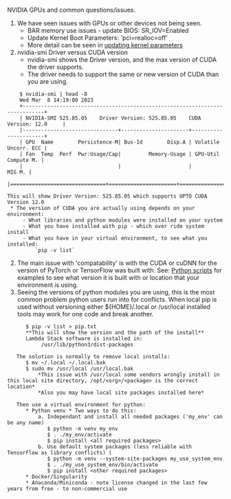 NVIDIA GPUs and common questions/issues.

1. We have seen issues with GPUs or other devices not being seen.
   * BAR memory use issues - update BIOS: SR_IOV=Enabled
   * Update Kernel Boot Parameters: 'pci=realloc=off'
   * More detail can be seen in [updating kernel parameters](https://github.com/markwdalton/lambdalabs/blob/main/documentation/linux/linux-kernel-boot-options.md)
2. nvidia-smi Driver versus CUDA version
   * nvidia-smi shows the Driver version, and the max version of CUDA the driver supports.
   * The driver needs to support the same or new version of CUDA than you are using.

```
    $ nvidia-smi | head -8
    Wed Mar  8 14:19:00 2023       
    +-----------------------------------------------------------------------------+
    | NVIDIA-SMI 525.85.05    Driver Version: 525.85.05    CUDA Version: 12.0     |
    |-------------------------------+----------------------+----------------------+
    | GPU  Name        Persistence-M| Bus-Id        Disp.A | Volatile Uncorr. ECC |
    | Fan  Temp  Perf  Pwr:Usage/Cap|         Memory-Usage | GPU-Util  Compute M. |
    |                               |                      |               MIG M. |
    |===============================+======================+======================|
```
    This will show Driver Version: 525.85.05 which supports UPTO CUDA Version 12.0
     * The version of CUDA you are actually using depends on your environment:
         - What libraries and python modules were installed on your system
         - What you have installed with pip - which over ride system install
         - What you have in your virtual environment, to see what you installed:
             `pip -v list` 

2. The main issue with 'compatability' is with the CUDA or cuDNN for the version of 
   PyTorch or TensorFlow was built with.
   See: <A HREF="https://github.com/markwdalton/lambdalabs/tree/main/python-scripts">Python scripts</A> for examples to see
       what version it is built with or location that your environment is using.
3. Seeing the versions of python modules you are using, this is the most common problem python users run into for conflicts.
   When local pip is used without versioning either ${HOME}/.local or /usr/local installed tools may work for one code and
   break another.
```
      $ pip -v list > pip.txt
      **This will show the version and the path of the install**
      Lambda Stack software is installed in:
           /usr/lib/python3/dist-packages

   The solution is normally to remove local installs:
      $ mv ~/.local ~/.local.bak
      $ sudo mv /usr/local /usr/local.bak
          *This issue with /usr/local some vendors wrongly install in this local site directory, /opt/<org>/<package> is the correct location*
          *Also you may have local site packages installed here*

   Then use a virtual environment for python:
      * Python venv * Two ways to do this:
          a. Independant and install all needed packages ('my_env' can be any name)
             $ python -m venv my_env
             $ . ./my_env/activate
             $ pip install <all required packages>
          b. Use default system packages (less reliable with TensorFlow as library conflicts) (
             $ python -m venv --system-site-packages my_use_system_env
             $ . ./my_use_system_env/bin/activate
             $ pip install <other required packages>
      * Docker/Singularity
      * Anaconda/Miniconda - note license changed in the last few years from free - to non-commercial use
```
